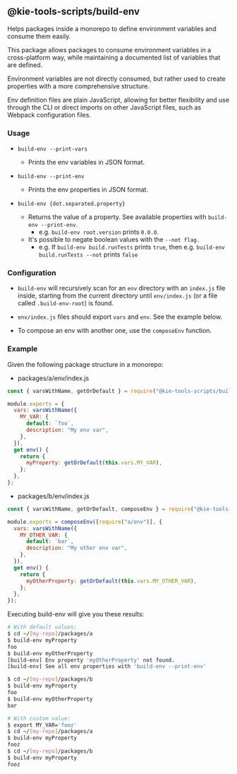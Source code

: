 <!--
   Licensed to the Apache Software Foundation (ASF) under one
   or more contributor license agreements.  See the NOTICE file
   distributed with this work for additional information
   regarding copyright ownership.  The ASF licenses this file
   to you under the Apache License, Version 2.0 (the
   "License"); you may not use this file except in compliance
   with the License.  You may obtain a copy of the License at
     http://www.apache.org/licenses/LICENSE-2.0
   Unless required by applicable law or agreed to in writing,
   software distributed under the License is distributed on an
   "AS IS" BASIS, WITHOUT WARRANTIES OR CONDITIONS OF ANY
   KIND, either express or implied.  See the License for the
   specific language governing permissions and limitations
   under the License.
-->

## @kie-tools-scripts/build-env

Helps packages inside a monorepo to define environment variables and consume them easily.

This package allows packages to consume environment variables in a cross-platform way, while maintaining a documented list of variables that are defined.

Environment variables are not directly consumed, but rather used to create properties with a more comprehensive structure.

Env definition files are plain JavaScript, allowing for better flexibility and use through the CLI or direct imports on other JavaScript files, such as Webpack configuration files.

### Usage

- `build-env --print-vars`

  - Prints the env variables in JSON format.

- `build-env --print-env`

  - Prints the env properties in JSON format.

- `build-env {dot.separated.property}`
  - Returns the value of a property. See available properties with `build-env --print-env`.
    - e.g. `build-env root.version` prints `0.0.0`.
  - It's possible to negate boolean values with the `--not flag.`
    - e.g. If `build-env build.runTests` prints `true`, then e.g. `build-env build.runTests --not` prints `false`

### Configuration

- `build-env` will recursively scan for an `env` directory with an `index.js` file inside, starting from the current directory until `env/index.js` (or a file called `.build-env-root`) is found.

- `env/index.js` files should export `vars` and `env`. See the example below.

- To compose an env with another one, use the `composeEnv` function.

### Example

Given the following package structure in a monorepo:

- packages/a/env/index.js

```js
const { varsWithName, getOrDefault } = require("@kie-tools-scripts/build-env");

module.exports = {
  vars: varsWithName({
    MY_VAR: {
      default: `foo`,
      description: "My env var",
    },
  }),
  get env() {
    return {
      myProperty: getOrDefault(this.vars.MY_VAR),
    };
  },
};
```

- packages/b/env/index.js

```js
const { varsWithName, getOrDefault, composeEnv } = require("@kie-tools-scripts/build-env");

module.exports = composeEnv([require("a/env")], {
  vars: varsWithName({
    MY_OTHER_VAR: {
      default: `bar`,
      description: "My other env var",
    },
  }),
  get env() {
    return {
      myOtherProperty: getOrDefault(this.vars.MY_OTHER_VAR),
    };
  },
});
```

Executing build-env will give you these results:

```bash
# With default values:
$ cd ~/[my-repo]/packages/a
$ build-env myProperty
foo
$ build-env myOtherProperty
[build-env] Env property 'myOtherProperty' not found.
[build-env] See all env properties with 'build-env --print-env'

$ cd ~/[my-repo]/packages/b
$ build-env myProperty
foo
$ build-env myOtherProperty
bar

# With custom value:
$ export MY_VAR='fooz'
$ cd ~/[my-repo]/packages/a
$ build-env myProperty
fooz
$ cd ~/[my-repo]/packages/b
$ build-env myProperty
fooz
```

